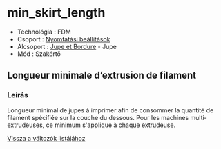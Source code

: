 # min\_skirt\_length

* Technológia : FDM
* Csoport : [Nyomtatási beállítások](../../konfig/print_settings.md)
* Alcsoport : [Jupe et Bordure](../../beallitasok/print_settings.md#jupe-et-bordure) - Jupe
* Mód : Szakértő

## Longueur minimale d’extrusion de filament

### Leírás

Longueur minimal de jupes à imprimer afin de consommer la quantité de filament spécifiée sur la couche du dessous. Pour les machines multi-extrudeuses, ce minimum s'applique à chaque extrudeuse.

[Vissza a változók listájához](/)

